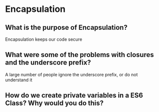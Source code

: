 # Encapsulation

## What is the purpose of Encapsulation?

Encapsulation keeps our code secure

## What were some of the problems with closures and the underscore prefix?

A large number of people ignore the underscore prefix, or do not understand it

## How do we create private variables in a ES6 Class? Why would you do this?

